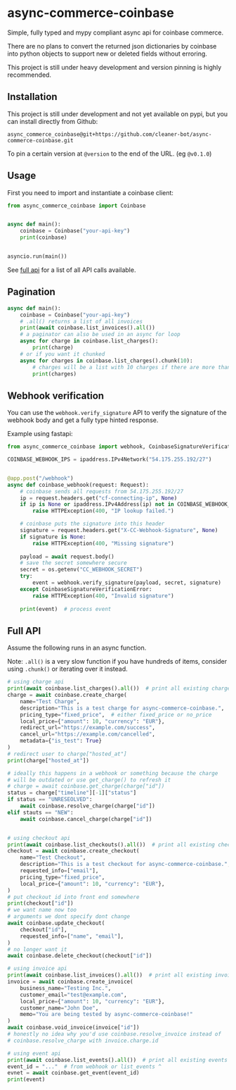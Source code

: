 
# async-commerce-coinbase

Simple, fully typed and mypy compliant async api for coinbase commerce.

There are no plans to convert the returned json dictionaries by coinbase into
python objects to support new or deleted fields without erroring.

This project is still under heavy development and version pinning is highly recommended.

## Installation

This project is still under development and not yet available on pypi, but you
can install directly from Github:

```
async_commerce_coinbase@git+https://github.com/cleaner-bot/async-commerce-coinbase.git
```

To pin a certain version at `@version` to the end of the URL. (eg `@v0.1.0`)

## Usage

First you need to import and instantiate a coinbase client:

```py
from async_commerce_coinbase import Coinbase


async def main():
    coinbase = Coinbase("your-api-key")
    print(coinbase)


asyncio.run(main())
```

See [full api](#full-api) for a list of all API calls available.

## Pagination

```py
async def main():
    coinbase = Coinbase("your-api-key")
    # .all() returns a list of all invoices
    print(await coinbase.list_invoices().all())
    # a paginator can also be used in an async for loop
    async for charge in coinbase.list_charges():
        print(charge)
    # or if you want it chunked
    async for charges in coinbase.list_charges().chunk(10):
        # charges will be a list with 10 charges if there are more than 10 left
        print(charges)

```


## Webhook verification

You can use the `webhook.verify_signature` API to verify the signature of
the webhook body and get a fully type hinted response.

Example using fastapi:

```py
from async_commerce_coinbase import webhook, CoinbaseSignatureVerificationError

COINBASE_WEBHOOK_IPS = ipaddress.IPv4Network("54.175.255.192/27")


@app.post("/webhook")
async def coinbase_webhook(request: Request):
    # coinbase sends all requests from 54.175.255.192/27
    ip = request.headers.get("cf-connecting-ip", None)
    if ip is None or ipaddress.IPv4Address(ip) not in COINBASE_WEBHOOK_IPS:
        raise HTTPException(400, "IP lookup failed.")

    # coinbase puts the signature into this header
    signature = request.headers.get("X-CC-Webhook-Signature", None)
    if signature is None:
        raise HTTPException(400, "Missing signature")
    
    payload = await request.body()
    # save the secret somewhere secure
    secret = os.getenv("CC_WEBHOOK_SECRET")
    try:
        event = webhook.verify_signature(payload, secret, signature)
    except CoinbaseSignatureVerificationError:
        raise HTTPException(400, "Invalid signature")
    
    print(event)  # process event
```


## Full API

Assume the following runs in an async function.

Note: `.all()` is a very slow function if you have hundreds of items,
consider using `.chunk()` or iterating over it instead.

```py
# using charge api
print(await coinbase.list_charges().all())  # print all existing charges
charge = await coinbase.create_charge(
    name="Test Charge",
    description="This is a test charge for async-commerce-coinbase.",
    pricing_type="fixed_price",  # either fixed_price or no_price
    local_price={"amount": 10, "currency": "EUR"},
    redirect_url="https://example.com/success",
    cancel_url="https://example.com/cancelled",
    metadata={"is_test": True}
)
# redirect user to charge["hosted_at"]
print(charge["hosted_at"])

# ideally this happens in a webhook or something because the charge
# will be outdated or use get_charge() to refresh it
# charge = await coinbase.get_charge(charge["id"])
status = charge["timeline"][-1]["status"]
if status == "UNRESEOLVED":
    await coinbase.resolve_charge(charge["id"])
elif stauts == "NEW":
    await coinbase.cancel_charge(charge["id"])


# using checkout api
print(await coinbase.list_checkouts().all())  # print all existing checkouts
checkout = await coinbase.create_checkout(
    name="Test Checkout",
    description="This is a test checkout for async-commerce-coinbase.",
    requested_info=["email"],
    pricing_type="fixed_price",
    local_price={"amount": 10, "currency": "EUR"},
)
# put checkout id into front end somewhere
print(checkout["id"])
# we want name now too
# arguments we dont specify dont change
await coinbase.update_checkout(
    checkout["id"],
    requested_info=["name", "email"],
)
# no longer want it
await coinbase.delete_checkout(checkout["id"])

# using invoice api
print(await coinbase.list_invoices().all())  # print all existing invoices
invoice = await coinbase.create_invoice(
    business_name="Testing Inc.",
    customer_email="test@example.com",
    local_price={"amount": 10, "currency": "EUR"},
    customer_name="John Doe",
    memo="You are being tested by async-commerce-coinbase!"
)
await coinbase.void_invoice(invoice["id"])
# honestly no idea why you'd use coinbase.resolve_invoice instead of 
# coinbase.resolve_charge with invoice.charge.id

# using event api
print(await coinbase.list_events().all())  # print all existing events
event_id = "..."  # from webhook or list_events ^
evnet = await coinbase.get_event(event_id)
print(event)
```
